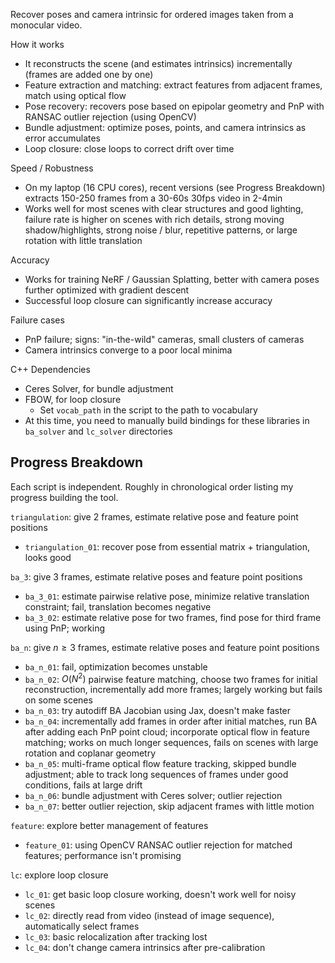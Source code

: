 Recover poses and camera intrinsic for ordered images taken from a monocular video.

How it works
 - It reconstructs the scene (and estimates intrinsics) incrementally (frames are added one by one)
 - Feature extraction and matching: extract features from adjacent frames, match using optical flow
 - Pose recovery: recovers pose based on epipolar geometry and PnP with RANSAC outlier rejection (using OpenCV)
 - Bundle adjustment: optimize poses, points, and camera intrinsics as error accumulates
 - Loop closure: close loops to correct drift over time

Speed / Robustness
 - On my laptop (16 CPU cores), recent versions (see Progress Breakdown) extracts 150-250 frames from a 30-60s 30fps video in 2-4min
 - Works well for most scenes with clear structures and good lighting, failure rate is higher on scenes with rich details, strong moving shadow/highlights, strong noise / blur, repetitive patterns, or large rotation with little translation

Accuracy
 - Works for training NeRF / Gaussian Splatting, better with camera poses further optimized with gradient descent
 - Successful loop closure can significantly increase accuracy

Failure cases
 - PnP failure; signs: "in-the-wild" cameras, small clusters of cameras
 - Camera intrinsics converge to a poor local minima

C++ Dependencies
 - Ceres Solver, for bundle adjustment
 - FBOW, for loop closure
   - Set `vocab_path` in the script to the path to vocabulary
 - At this time, you need to manually build bindings for these libraries in `ba_solver` and `lc_solver` directories

## Progress Breakdown

Each script is independent. Roughly in chronological order listing my progress building the tool.

`triangulation`: give 2 frames, estimate relative pose and feature point positions
 - `triangulation_01`: recover pose from essential matrix + triangulation, looks good

`ba_3`: give 3 frames, estimate relative poses and feature point positions
 - `ba_3_01`: estimate pairwise relative pose, minimize relative translation constraint; fail, translation becomes negative
 - `ba_3_02`: estimate relative pose for two frames, find pose for third frame using PnP; working

`ba_n`: give $n\ge3$ frames, estimate relative poses and feature point positions
 - `ba_n_01`: fail, optimization becomes unstable
 - `ba_n_02`: $O(N^2)$ pairwise feature matching, choose two frames for initial reconstruction, incrementally add more frames; largely working but fails on some scenes
 - `ba_n_03`: try autodiff BA Jacobian using Jax, doesn't make faster
 - `ba_n_04`: incrementally add frames in order after initial matches, run BA after adding each PnP point cloud; incorporate optical flow in feature matching; works on much longer sequences, fails on scenes with large rotation and coplanar geometry
 - `ba_n_05`: multi-frame optical flow feature tracking, skipped bundle adjustment; able to track long sequences of frames under good conditions, fails at large drift
 - `ba_n_06`: bundle adjustment with Ceres solver; outlier rejection
 - `ba_n_07`: better outlier rejection, skip adjacent frames with little motion

`feature`: explore better management of features
 - `feature_01`: using OpenCV RANSAC outlier rejection for matched features; performance isn't promising

`lc`: explore loop closure
 - `lc_01`: get basic loop closure working, doesn't work well for noisy scenes
 - `lc_02`: directly read from video (instead of image sequence), automatically select frames
 - `lc_03`: basic relocalization after tracking lost
 - `lc_04`: don't change camera intrinsics after pre-calibration
